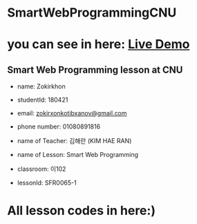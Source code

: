 # SmartWebProgrammingCNU
# you can see in here: <a href="https://smart-web-programming-cnu.netlify.app">Live Demo</a>
## Smart Web Programming lesson at CNU

- name: Zokirkhon

- studentId: 180421

- email: <a href="mailto:zokirxonkotibxanov@gmail.com" style="text-decoration: none;">zokirxonkotibxanov@gmail.com</a>

- phone number: <a href="tel:+821080891816" style="text-decoration: none;">01080891816</a>

- name of Teacher: 김해란 (KIM HAE RAN)

- name of Lesson: Smart Web Programming

- classroom: 이102

- lessonId: SFR0065-1


# All lesson codes in here:)
